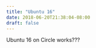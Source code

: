 ```yaml
---
title: "Ubuntu 16"
date: 2018-06-20T21:38:04-08:00
draft: false
---
```


Ubuntu 16 on Circle works???